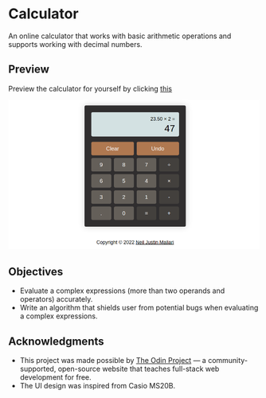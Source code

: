 # Calculator
An online calculator that works with basic arithmetic operations and supports working with decimal numbers.

## Preview
Preview the calculator for yourself by clicking [this](https://neil-justin.github.io/calculator/)


![Calculator](calculator-preview.png)

## Objectives
- Evaluate a complex expressions (more than two operands and operators) accurately.
- Write an algorithm that shields user from potential bugs when evaluating a complex expressions.

## Acknowledgments
- This project was made possible by [The Odin Project](theodinproject.com) — a community-supported, open-source website that teaches full-stack web development for free.
- The UI design was inspired from Casio MS20B.